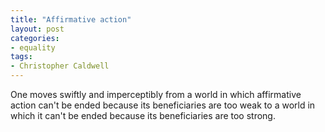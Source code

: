 ```yaml
---
title: "Affirmative action"
layout: post
categories:
- equality
tags:
- Christopher Caldwell
---
```


One moves swiftly and imperceptibly from a world in which affirmative action can't be ended because its beneficiaries are too weak to a world in which it can't be ended because its beneficiaries are too strong.